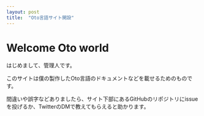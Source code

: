 ```yaml
---
layout: post
title:  "Oto言語サイト開設"
---
```


# Welcome Oto world

はじめまして、管理人です。

このサイトは僕の製作したOto言語のドキュメントなどを載せるためのものです。

間違いや誤字などありましたら、サイト下部にあるGitHubのリポジトリにissueを投げるか、TwitterのDMで教えてもらえると助かります。
